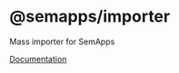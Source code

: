 # @semapps/importer

Mass importer for SemApps

[Documentation](https://semapps.org/docs/middleware/importer)
